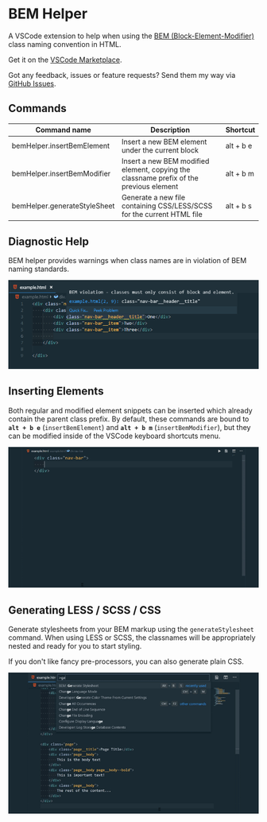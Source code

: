 # BEM Helper

A VSCode extension to help when using the [BEM (Block-Element-Modifier)](http://getbem.com/naming) class naming convention in HTML.

Get it on the [VSCode Marketplace](https://marketplace.visualstudio.com/items?itemName=Box-Of-Hats.bemhelper).

Got any feedback, issues or feature requests? Send them my way via [GitHub Issues](https://github.com/Box-Of-Hats/Bem-VSCode-Extension/issues/new).

## Commands

| Command name                 | Description                                                                             | Shortcut  |
| ---------------------------- | --------------------------------------------------------------------------------------- | --------- |
| bemHelper.insertBemElement   | Insert a new BEM element under the current block                                        | alt + b e |
| bemHelper.insertBemModifier  | Insert a new BEM modified element, copying the classname prefix of the previous element | alt + b m |
| bemHelper.generateStyleSheet | Generate a new file containing CSS/LESS/SCSS for the current HTML file                  | alt + b s |

## Diagnostic Help

BEM helper provides warnings when class names are in violation of BEM naming standards.

![Class name warnings](images/diagnostics_example.png)

## Inserting Elements

Both regular and modified element snippets can be inserted which already contain the parent class prefix. By default, these commands are bound to **`alt + b e`** (`insertBemElement`) and **`alt + b m`** (`insertBemModifier`), but they can be modified inside of the VSCode keyboard shortcuts menu.

![Inserting a BEM child element](images/add_child_element.gif)

## Generating LESS / SCSS / CSS

Generate stylesheets from your BEM markup using the `generateStylesheet` command. When using LESS or SCSS, the classnames will be appropriately nested and ready for you to start styling.

If you don't like fancy pre-processors, you can also generate plain CSS.

![Generating a stylesheet from HTML](images/generate_stylesheet.gif)
